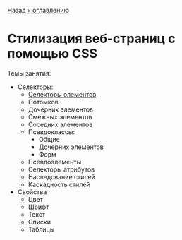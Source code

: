 [Назад к оглавлению](https://github.com/Vladislav-Lyuminarskiy/Web-course)

# Стилизация веб-страниц с помощью CSS

Темы занятия:
- Селекторы:
    - [Селекторы элементов](https://github.com/Vladislav-Lyuminarskiy/Web-course/tree/master/05-CSS-2/01-selectors/01-elements).
    - Потомков
    - Дочерних элементов
    - Смежных элементов
    - Соседних элементов
    - Псевдоклассы:
        - Общие
        - Дочерних элементов
        - Форм
    - Псевдоэлементы
    - Селекторы атрибутов
    - Наследование стилей
    - Каскадность стилей
- Свойства
    - Цвет
    - Шрифт
    - Текст
    - Списки
    - Таблицы